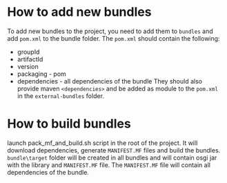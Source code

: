 # How to add new bundles

To add new bundles to the project, you need to add them to `bundles` and add `pom.xml` to the bundle folder. The `pom.xml` should contain the following:
 * groupId
 * artifactId
 * version
 * packaging - pom
 * dependencies - all dependencies of the bundle
They should also provide maven `<dependencies>` and be added as module to the `pom.xml` in the `external-bundles` folder.

# How to build bundles
launch pack_mf_and_build.sh script in the root of the project. It will download dependencies, generate `MANIFEST.MF` files and build the bundles.
`bundle\target` folder will be created in all bundles and will contain osgi jar with the library and `MANIFEST.MF` file. The `MANIFEST.MF` file will contain all dependencies of the bundle. 